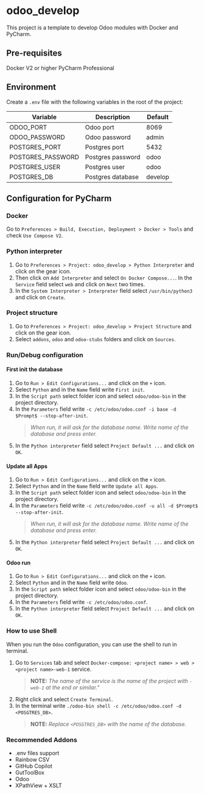 # odoo_develop

This project is a template to develop Odoo modules with Docker and PyCharm.

## Pre-requisites

Docker V2 or higher
PyCharm Professional

## Environment

Create a `.env` file with the following variables in the root of the project:

| Variable          | Description       | Default |
|-------------------|-------------------|---------|
| ODOO_PORT         | Odoo port         | 8069    |
| ODOO_PASSWORD     | Odoo password     | admin   |
| POSTGRES_PORT     | Postgres port     | 5432    |
| POSTGRES_PASSWORD | Postgres password | odoo    |
| POSTGRES_USER     | Postgres user     | odoo    |
| POSTGRES_DB       | Postgres database | develop |

## Configuration for PyCharm

### Docker

Go to `Preferences > Build, Execution, Deployment > Docker > Tools` and check `Use Compose V2`.

### Python interpreter

1. Go to `Preferences > Project: odoo_develop > Python Interpreter` and click on the gear icon.
2. Then click on `Add Interpreter` and select `On Docker Compose...`. In the `Service` field select `web` and click
   on `Next` two times.
3. In the `System Interpreter > Interpreter` field select `/usr/bin/python3` and click on `Create`.

### Project structure

1. Go to `Preferences > Project: odoo_develop > Project Structure` and click on the gear icon.
2. Select `addons`, `odoo` and `odoo-stubs` folders and click on `Sources`.

### Run/Debug configuration

#### First init the database

1. Go to `Run > Edit Configurations...` and click on the `+` icon.
2. Select `Python` and in the `Name` field write `First init`.
3. In the `Script path` select folder icon and select `odoo/odoo-bin` in the project directory.
4. In the `Parameters` field
   write `-c /etc/odoo/odoo.conf -i base -d $Prompt$ --stop-after-init`.
   > _When run, it will ask for the database name. Write name of the database and press enter._
5. In the `Python interpreter` field select `Project Default ...` and click on `OK`.

#### Update all Apps

1. Go to `Run > Edit Configurations...` and click on the `+` icon.
2. Select `Python` and in the `Name` field write `Update all Apps`.
3. In the `Script path` select folder icon and select `odoo/odoo-bin` in the project directory.
4. In the `Parameters` field
   write `-c /etc/odoo/odoo.conf -u all -d $Prompt$ --stop-after-init`.
   > _When run, it will ask for the database name. Write name of the database and press enter._
5. In the `Python interpreter` field select `Project Default ...` and click on `OK`.

#### Odoo run

1. Go to `Run > Edit Configurations...` and click on the `+` icon.
2. Select `Python` and in the `Name` field write `Odoo`.
3. In the `Script path` select folder icon and select `odoo/odoo-bin` in the project directory.
4. In the `Parameters` field
   write `-c /etc/odoo/odoo.conf`.
5. In the `Python interpreter` field select `Project Default ...` and click on `OK`.

### How to use Shell

 When you run the `Odoo` configuration, you can use the shell to run in terminal.

1. Go to `Services` tab and select `Docker-compose: <project name> > web > <project name>-web-1` service.
   > __NOTE:__ _The name of the service is the name of the project with `-web-1` at the end or similar._"
2. Right click and select `Create Terminal`.
3. In the terminal write `./odoo-bin shell -c /etc/odoo/odoo.conf -d <POSGTRES_DB>`.
   > __NOTE:__ _Replace `<POSGTRES_DB>` with the name of the database._
 
### Recommended Addons

* .env files support
* Rainbow CSV
* GitHub Copilot
* GutToolBox
* Odoo
* XPathView + XSLT